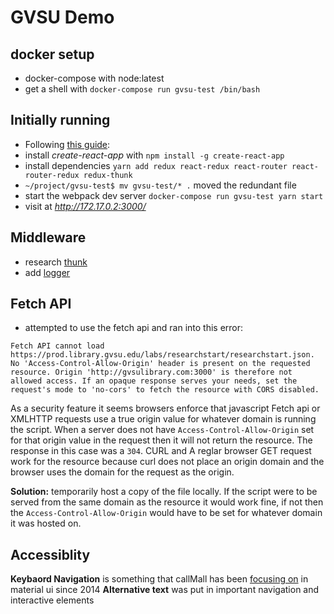 # GVSU Demo

## docker setup
- docker-compose with node:latest
- get a shell with `docker-compose run gvsu-test /bin/bash`

## Initially running
- Following [this guide](https://medium.com/@notrab/getting-started-with-create-react-app-redux-react-router-redux-thunk-d6a19259f71f):
- install _create-react-app_ with `npm install -g create-react-app`
- install dependencies `yarn add redux react-redux react-router react-router-redux redux-thunk`
- `~/project/gvsu-test$ mv gvsu-test/* .` moved the redundant file
- start the webpack dev server `docker-compose run gvsu-test yarn start`
- visit at _http://172.17.0.2:3000/_ 

## Middleware
- research [thunk](https://medium.com/@stowball/a-dummys-guide-to-redux-and-thunk-in-react-d8904a7005d3)
- add [logger](https://github.com/evgenyrodionov/redux-logger)

## Fetch API
- attempted to use the fetch api and ran into this error:

```
Fetch API cannot load https://prod.library.gvsu.edu/labs/researchstart/researchstart.json. No 'Access-Control-Allow-Origin' header is present on the requested resource. Origin 'http://gvsulibrary.com:3000' is therefore not allowed access. If an opaque response serves your needs, set the request's mode to 'no-cors' to fetch the resource with CORS disabled.
```

As a security feature it seems browsers enforce that javascript Fetch api or XMLHTTP requests use a true origin value for whatever domain is running the script. When a server does not have `Access-Control-Allow-Origin` set for that origin value in the request then it will not return the resource. The response in this case was a `304`. CURL and A reglar browser GET request work for the resource because curl does not place an origin domain and the browser uses the domain for the request as the origin.  

**Solution:** temporarily host a copy of the file locally. If the script were to be served from the same domain as the resource it would work fine, if not then the `Access-Control-Allow-Origin` would have to be set for whatever domain it was hosted on.

## Accessiblity
**Keybaord Navigation** is something that callMall has been [focusing on](https://github.com/callemall/material-ui/issues/61) in material ui since 2014
**Alternative text** was put in important navigation and interactive elements